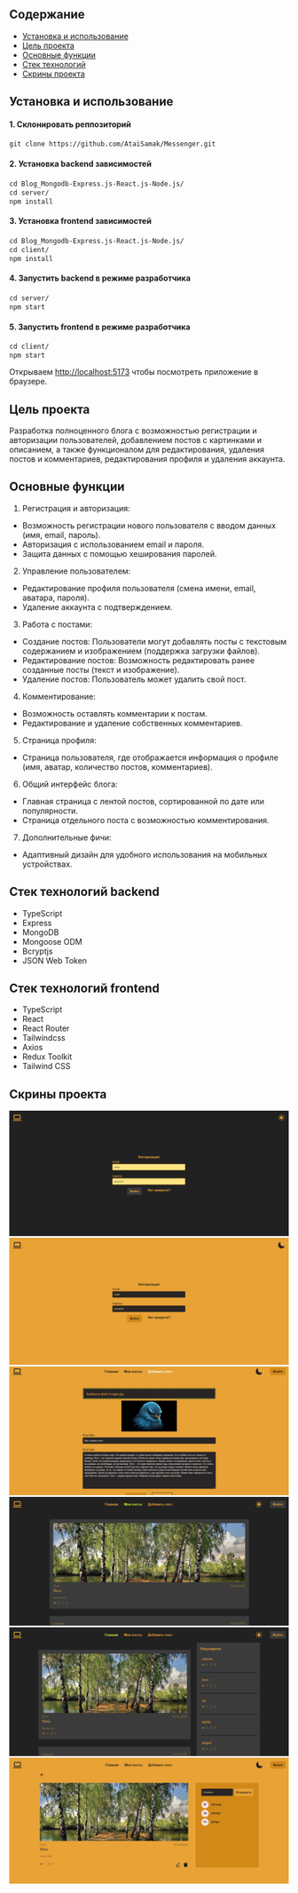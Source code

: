 ## Содержание

- [Установка и использование](#установка-и-использование)
- [Цель проекта](#цель-проекта)
- [Основные функции](#основные-функции)
- [Стек технологий](#стек-технологий)
- [Скрины проекта](#скрины-проекта)

## Установка и использование

#### 1. Склонировать реппозиторий

```
git clone https://github.com/AtaiSamak/Messenger.git
```

#### 2. Установка backend зависимостей

```
cd Blog_Mongodb-Express.js-React.js-Node.js/
cd server/
npm install
```

#### 3. Установка frontend зависимостей

```
cd Blog_Mongodb-Express.js-React.js-Node.js/
cd client/
npm install
```

#### 4. Запустить backend в режиме разработчика

```
cd server/
npm start
```

#### 5. Запустить frontend в режиме разработчика

```
cd client/
npm start
```

Открываем [http://localhost:5173](http://localhost:5173) чтобы посмотреть приложение в браузере.

## Цель проекта

Разработка полноценного блога с возможностью регистрации и авторизации пользователей, добавлением постов с картинками и описанием, а также функционалом для редактирования, удаления постов и комментариев, редактирования профиля и удаления аккаунта.

## Основные функции

1. Регистрация и авторизация:

- Возможность регистрации нового пользователя с вводом данных (имя, email, пароль).
- Авторизация с использованием email и пароля.
- Защита данных с помощью хеширования паролей.

2. Управление пользователем:

- Редактирование профиля пользователя (смена имени, email, аватара, пароля).
- Удаление аккаунта с подтверждением.

3. Работа с постами:

- Создание постов: Пользователи могут добавлять посты с текстовым содержанием и изображением (поддержка загрузки файлов).
- Редактирование постов: Возможность редактировать ранее созданные посты (текст и изображение).
- Удаление постов: Пользователь может удалить свой пост.

4. Комментирование:

- Возможность оставлять комментарии к постам.
- Редактирование и удаление собственных комментариев.

5. Страница профиля:

- Страница пользователя, где отображается информация о профиле (имя, аватар, количество постов, комментариев).

6. Общий интерфейс блога:

- Главная страница с лентой постов, сортированной по дате или популярности.
- Страница отдельного поста с возможностью комментирования.

7. Дополнительные фичи:

- Адаптивный дизайн для удобного использования на мобильных устройствах.

## Стек технологий backend

- TypeScript
- Express
- MongoDB
- Mongoose ODM
- Bcryptjs
- JSON Web Token

## Стек технологий frontend

- TypeScript
- React
- React Router
- Tailwindcss
- Axios
- Redux Toolkit
- Tailwind CSS

## Скрины проекта

![Авторизация темная тема](/screens/authorization_dark.png)
![Авторизация](/screens/authorization.png)
![Добавление поста](/screens/add_post.png)
![Мои посты](/screens/my_posts.png)
![Главная](/screens/main.png)
![Открытый пост](/screens/post_open.png)
